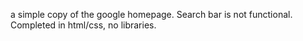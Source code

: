 a simple copy of the google homepage. Search bar is not functional. 
Completed in html/css, no libraries.

